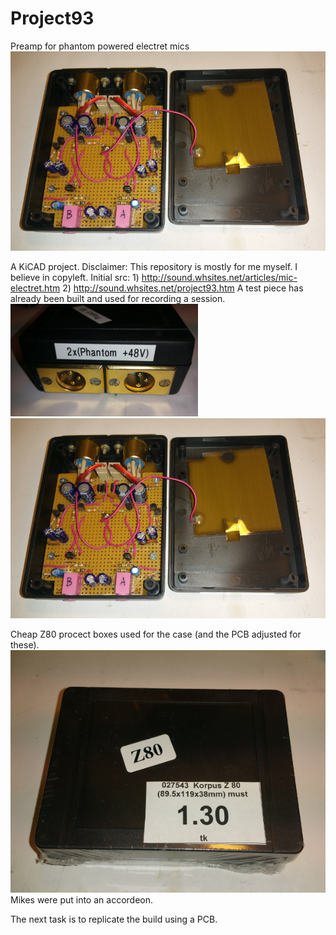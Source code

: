 # Project93
Preamp for phantom powered electret mics
![A prototype built into a Z80 box](Pic/20170609_015749-c.jpg?raw=true "overview")

A KiCAD project.
Disclaimer: This repository is mostly for me myself. I believe in copyleft.
Initial src: 1) http://sound.whsites.net/articles/mic-electret.htm 2) http://sound.whsites.net/project93.htm 
A test piece has already been built and used for recording a session.
![XLR side](Pic/20170609_015923-c.jpg?raw=true "XLR side")
![jack side](Pic/20170609_015749-c.jpg?raw=true "jack side")

Cheap Z80 procect boxes used for the case (and the PCB adjusted for these).
![Z80 project box](Pic/20170609_015959-c.jpg?raw=true "Z80 projet box")
Mikes were put into an accordeon.

The next task is to replicate the build using a PCB.
